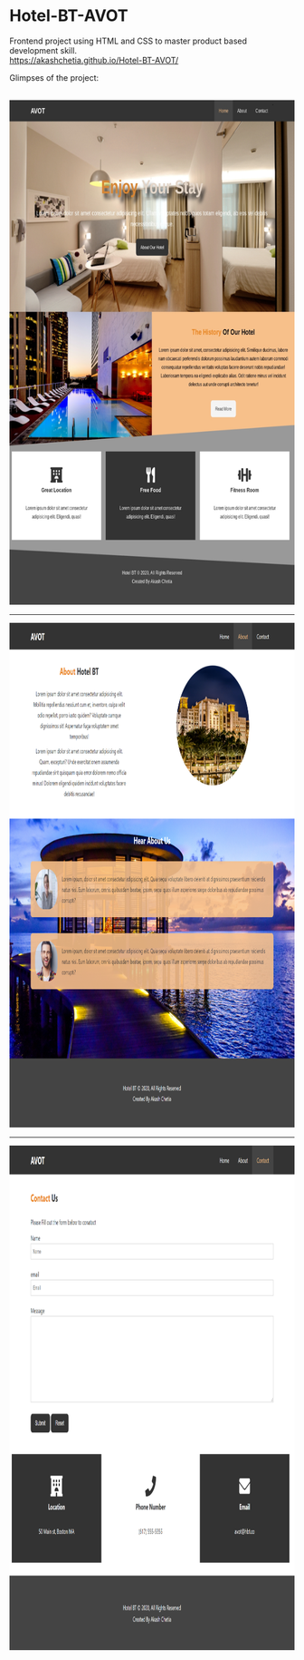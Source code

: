 # Hotel-BT-AVOT

Frontend project using HTML and CSS to master product based development skill.<br>
https://akashchetia.github.io/Hotel-BT-AVOT/

Glimpses of the project:<br><br>


<img src="https://github.com/AkashChetia/Hotel-BT-AVOT/blob/master/sources/screenshot-1.jpg" height="890px" width="800px"><br><hr>
<img src="https://github.com/AkashChetia/Hotel-BT-AVOT/blob/master/sources/screenshot-2.png" height="890px" width="800px"><br><hr>
<img src="https://github.com/AkashChetia/Hotel-BT-AVOT/blob/master/sources/screenshot-3.png" height="890px" width="800px">



